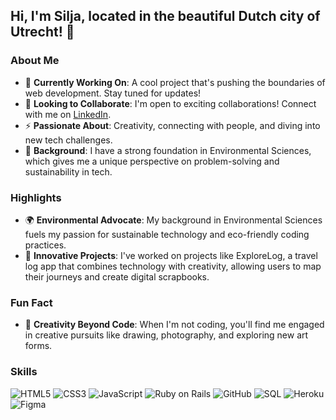 ## Hi, I'm Silja, located in the beautiful Dutch city of Utrecht! 👋

### About Me

- 🔭 **Currently Working On**: A cool project that's pushing the boundaries of web development. Stay tuned for updates!
- 👯 **Looking to Collaborate**: I'm open to exciting collaborations! Connect with me on [LinkedIn](https://www.linkedin.com/in/silja-stoicescu-116375189/).
- ⚡ **Passionate About**: Creativity, connecting with people, and diving into new tech challenges.
- 🌱 **Background**: I have a strong foundation in Environmental Sciences, which gives me a unique perspective on problem-solving and sustainability in tech.

### Highlights

- 🌍 **Environmental Advocate**: My background in Environmental Sciences fuels my passion for sustainable technology and eco-friendly coding practices.
- 🚀 **Innovative Projects**: I've worked on projects like ExploreLog, a travel log app that combines technology with creativity, allowing users to map their journeys and create digital scrapbooks.

### Fun Fact

- 🎨 **Creativity Beyond Code**: When I'm not coding, you'll find me engaged in creative pursuits like drawing, photography, and exploring new art forms.

### Skills

![HTML5](https://img.shields.io/badge/HTML5-E34F26?style=flat-square&logo=html5&logoColor=white)
![CSS3](https://img.shields.io/badge/CSS3-1572B6?style=flat-square&logo=css3&logoColor=white)
![JavaScript](https://img.shields.io/badge/JavaScript-F7DF1E?style=flat-square&logo=javascript&logoColor=black)
![Ruby on Rails](https://img.shields.io/badge/Ruby_on_Rails-CC0000?style=flat-square&logo=ruby-on-rails&logoColor=white)
![GitHub](https://img.shields.io/badge/GitHub-181717?style=flat-square&logo=github&logoColor=white)
![SQL](https://img.shields.io/badge/SQL-4479A1?style=flat-square&logo=postgresql&logoColor=white)
![Heroku](https://img.shields.io/badge/Heroku-430098?style=flat-square&logo=heroku&logoColor=white)
![Figma](https://img.shields.io/badge/Figma-F24E1E?style=flat-square&logo=figma&logoColor=white)

